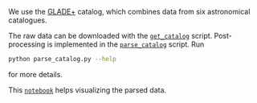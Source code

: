 We use the [GLADE+](https://glade.elte.hu/) catalog, which combines data from six astronomical catalogues.

The raw data can be downloaded with the [`get_catalog`](./get_catalog.sh) script. Post-processing is implemented in the [`parse_catalog`](./parse_catalog.py) script. Run

```bash
python parse_catalog.py --help
```

for more details.

This [`notebook`](../visualize_catalog.ipynb) helps visualizing the parsed data.
